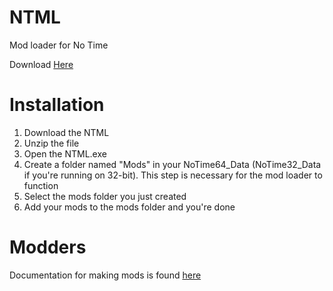 # NTML
Mod loader for No Time

Download [Here](https://drive.google.com/u/0/uc?id=1zlNCZTBk2z91CjrP2ziz47nclrFXOQgs&export=download)

# Installation

1. Download the NTML
2. Unzip the file
3. Open the NTML.exe
4. Create a folder named "Mods" in your NoTime64_Data (NoTime32_Data if you're running on 32-bit). This step is necessary for the mod loader to function
5. Select the mods folder you just created
6. Add your mods to the mods folder and you're done

# Modders

Documentation for making mods is found [here](https://github.com/glennuke1/NTML/wiki)

